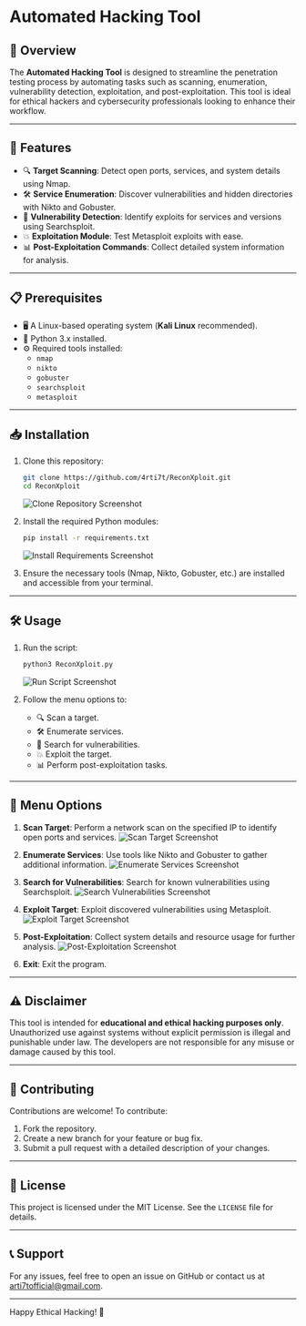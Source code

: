 # Automated Hacking Tool

## 🚀 Overview
The **Automated Hacking Tool** is designed to streamline the penetration testing process by automating tasks such as scanning, enumeration, vulnerability detection, exploitation, and post-exploitation. This tool is ideal for ethical hackers and cybersecurity professionals looking to enhance their workflow.

---

## 🌟 Features
- 🔍 **Target Scanning**: Detect open ports, services, and system details using Nmap.
- 🛠️ **Service Enumeration**: Discover vulnerabilities and hidden directories with Nikto and Gobuster.
- 📂 **Vulnerability Detection**: Identify exploits for services and versions using Searchsploit.
- 💥 **Exploitation Module**: Test Metasploit exploits with ease.
- 📊 **Post-Exploitation Commands**: Collect detailed system information for analysis.

---

## 📋 Prerequisites
- 🖥️ A Linux-based operating system (**Kali Linux** recommended).
- 🐍 Python 3.x installed.
- ⚙️ Required tools installed:
  - `nmap`
  - `nikto`
  - `gobuster`
  - `searchsploit`
  - `metasploit`

---

## 📥 Installation
1. Clone this repository:
   ```bash
   git clone https://github.com/4rti7t/ReconXploit.git
   cd ReconXploit
   ```
   
   ![Clone Repository Screenshot](screenshots/clone-repo.png)

2. Install the required Python modules:
   ```bash
   pip install -r requirements.txt
   ```

   ![Install Requirements Screenshot](screenshots/install-requirements.png)

3. Ensure the necessary tools (Nmap, Nikto, Gobuster, etc.) are installed and accessible from your terminal.

---

## 🛠️ Usage
1. Run the script:
   ```bash
   python3 ReconXploit.py
   ```

   ![Run Script Screenshot](screenshots/run-script.png)

2. Follow the menu options to:
   - 🔍 Scan a target.
   - 🛠️ Enumerate services.
   - 📂 Search for vulnerabilities.
   - 💥 Exploit the target.
   - 📊 Perform post-exploitation tasks.

---

## 📖 Menu Options
1. **Scan Target**: Perform a network scan on the specified IP to identify open ports and services.
   ![Scan Target Screenshot](screenshots/scan-target.png)

2. **Enumerate Services**: Use tools like Nikto and Gobuster to gather additional information.
   ![Enumerate Services Screenshot](screenshots/enumerate-services.png)

3. **Search for Vulnerabilities**: Search for known vulnerabilities using Searchsploit.
   ![Search Vulnerabilities Screenshot](screenshots/search-vulnerabilities.png)

4. **Exploit Target**: Exploit discovered vulnerabilities using Metasploit.
   ![Exploit Target Screenshot](screenshots/exploit-target.png)

5. **Post-Exploitation**: Collect system details and resource usage for further analysis.
   ![Post-Exploitation Screenshot](screenshots/post-exploitation.png)

6. **Exit**: Exit the program.

---

## ⚠️ **Disclaimer**
This tool is intended for **educational and ethical hacking purposes only**. Unauthorized use against systems without explicit permission is illegal and punishable under law. The developers are not responsible for any misuse or damage caused by this tool.

---

## 🤝 **Contributing**

Contributions are welcome! To contribute:
1. Fork the repository.
2. Create a new branch for your feature or bug fix.
3. Submit a pull request with a detailed description of your changes.

---

## 📜 **License**
This project is licensed under the MIT License. See the `LICENSE` file for details.

---

## 📞 **Support**
For any issues, feel free to open an issue on GitHub or contact us at arti7tofficial@gmail.com.

---


Happy Ethical Hacking! 🚀

